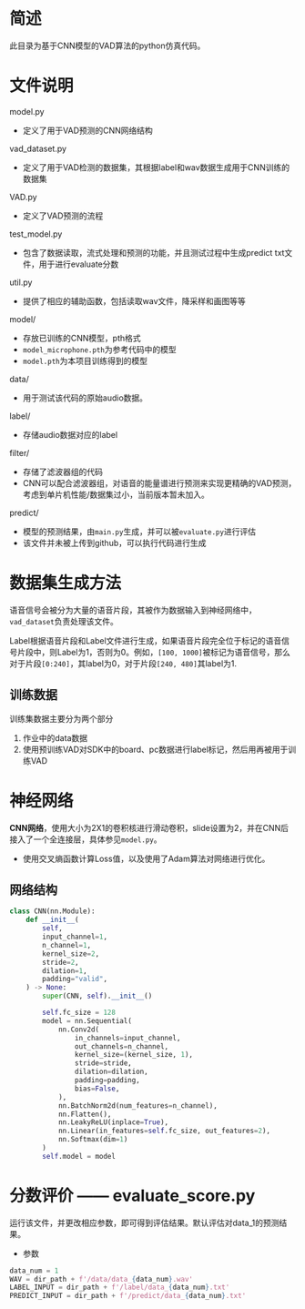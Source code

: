 # 简述
此目录为基于CNN模型的VAD算法的python仿真代码。

# 文件说明
model.py 
- 定义了用于VAD预测的CNN网络结构

vad_dataset.py 
- 定义了用于VAD检测的数据集，其根据label和wav数据生成用于CNN训练的数据集

VAD.py 
- 定义了VAD预测的流程

test_model.py 
- 包含了数据读取，流式处理和预测的功能，并且测试过程中生成predict txt文件，用于进行evaluate分数

util.py
- 提供了相应的辅助函数，包括读取wav文件，降采样和画图等等

model/
- 存放已训练的CNN模型，pth格式
- `model_microphone.pth`为参考代码中的模型
- `model.pth`为本项目训练得到的模型

data/
- 用于测试该代码的原始audio数据。

label/
- 存储audio数据对应的label

filter/
- 存储了滤波器组的代码
- CNN可以配合滤波器组，对语音的能量谱进行预测来实现更精确的VAD预测，考虑到单片机性能/数据集过小，当前版本暂未加入。

predict/
- 模型的预测结果，由`main.py`生成，并可以被`evaluate.py`进行评估
- 该文件并未被上传到github，可以执行代码进行生成

# 数据集生成方法

语音信号会被分为大量的语音片段，其被作为数据输入到神经网络中，`vad_dataset`负责处理该文件。

Label根据语音片段和Label文件进行生成，如果语音片段完全位于标记的语音信号片段中，则Label为1，否则为0。例如，`[100, 1000]`被标记为语音信号，那么对于片段`[0:240]`，其label为0，对于片段`[240, 480]`其label为1.

## 训练数据

训练集数据主要分为两个部分

1. 作业中的data数据
2. 使用预训练VAD对SDK中的board、pc数据进行label标记，然后用再被用于训练VAD

# 神经网络

**CNN网络**，使用大小为2X1的卷积核进行滑动卷积，slide设置为2，并在CNN后接入了一个全连接层，具体参见`model.py`。
- 使用交叉熵函数计算Loss值，以及使用了Adam算法对网络进行优化。

## 网络结构

```python
class CNN(nn.Module):
    def __init__(
        self,
        input_channel=1,
        n_channel=1,
        kernel_size=2,
        stride=2,
        dilation=1,
        padding="valid",
    ) -> None:
        super(CNN, self).__init__()

        self.fc_size = 128
        model = nn.Sequential(
            nn.Conv2d(
                in_channels=input_channel,
                out_channels=n_channel,
                kernel_size=(kernel_size, 1),
                stride=stride,
                dilation=dilation,
                padding=padding,
                bias=False,
            ),
            nn.BatchNorm2d(num_features=n_channel),
            nn.Flatten(),
            nn.LeakyReLU(inplace=True),
            nn.Linear(in_features=self.fc_size, out_features=2),
            nn.Softmax(dim=1)
        )
        self.model = model
```

# 分数评价 —— evaluate_score.py

运行该文件，并更改相应参数，即可得到评估结果。默认评估对data_1的预测结果。
- 参数

```python
data_num = 1
WAV = dir_path + f'/data/data_{data_num}.wav'
LABEL_INPUT = dir_path + f'/label/data_{data_num}.txt'
PREDICT_INPUT = dir_path + f'/predict/data_{data_num}.txt'
```